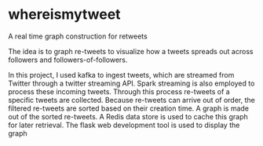 # whereismytweet
A real time graph construction for retweets
 
 
The idea is to graph re-tweets to visualize how a tweets spreads out across followers and followers-of-followers.

 
In this project, I used kafka to ingest tweets, which are  streamed from Twitter through a twitter streaming API. Spark streaming is also employed to process these incoming tweets. Through this process re-tweets of a specific tweets are collected. Because re-tweets can arrive out of order, the filtered re-tweets are sorted based on their creation time. A graph is made out of the sorted re-tweets. A Redis data store is used to cache this graph for later retrieval.  The flask web development tool is used to display the graph 
